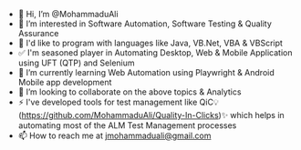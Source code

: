 - 👋 Hi, I’m @MohammaduAli
- 👀 I’m interested in Software Automation, Software Testing & Quality Assurance
- 🎉 I'd like to program with languages like Java, VB.Net, VBA & VBScript
- ✅ I'm seasoned player in Automating Desktop, Web & Mobile Application using UFT (QTP) and Selenium
- 🌱 I’m currently learning Web Automation using Playwright & Android Mobile app development
- 💞️ I’m looking to collaborate on the above topics & Analytics
- ⚡ I've developed tools for test management like QiC💡(https://github.com/MohammaduAli/Quality-In-Clicks)✨ which helps in automating most of the ALM Test Management processes
- 📫 How to reach me at jmohammaduali@gmail.com

<!---
MohammaduAli/MohammaduAli is a ✨ special ✨ repository because its `README.md` (this file) appears on your GitHub profile.
You can click the Preview link to take a look at your changes.
--->
